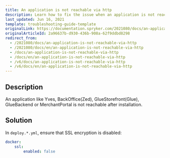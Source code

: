 ```yaml
---
title: An application is not reachable via http
description: Learn how to fix the issue when an application is not reachable via http
last_updated: Jun 16, 2021
template: troubleshooting-guide-template
originalLink: https://documentation.spryker.com/2021080/docs/an-application-is-not-reachable-via-http
originalArticleId: 2a96637b-d930-436b-908a-62f9ddbd8298
redirect_from:
  - /2021080/docs/an-application-is-not-reachable-via-http
  - /2021080/docs/en/an-application-is-not-reachable-via-http
  - /docs/an-application-is-not-reachable-via-http
  - /docs/en/an-application-is-not-reachable-via-http
  - /v6/docs/an-application-is-not-reachable-via-http
  - /v6/docs/en/an-application-is-not-reachable-via-http
---
```


## Description

An application like Yves, BackOffice(Zed), GlueStorefront(Glue), GlueBackend or MerchantPortal is not reachable after installation.

## Solution

In `deploy.*.yml`, ensure that SSL encryption is disabled:

```yaml
docker:
    ssl:
        enabled: false
```
